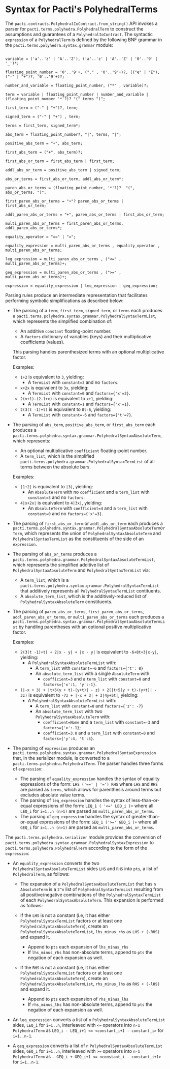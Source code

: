 # Syntax for Pacti's PolyhedralTerms

The `pacti.contracts.PolyhedralIoContract.from_string()` API invokes a parser for `pacti.terms.polyhedra.PolyhedralTerm` to construct the assumptions and guarantees of a `PolyhedralIoContract`. The syntactic `expression` of a `PolyhedralTerm` is defined by the following BNF grammar in the `pacti.terms.polyhedra.syntax.grammar` module:

```text

variable = ('a'..'z' | 'A'..'Z'), ('a'..'z' | 'A'..'Z' | '0'..'9' | '_')*;

floating_point_number = '0'..'9'+, ("." , '0'..'9'+)?, (("e" | "E"), ("-" | "+")?, '0'..'9'+)?;

number_and_variable = floating_point_number, ("*" , variable)?;

term = variable | floating_point_number | number_and_variable | (floating_point_number '*'?)? "(" terms ")";

first_term = ("-" | "+")?, term;

signed_term = ("-" | "+") , term;

terms = first_term, signed_term*;

abs_term = floating_point_number?, "|", terms, "|";

positive_abs_term = "+", abs_term;

first_abs_term = ("+", abs_term)?;

first_abs_or_term = first_abs_term | first_term;

addl_abs_or_term = positive_abs_term | signed_term;

abs_or_terms = first_abs_or_term, addl_abs_or_term*;

paren_abs_or_terms = (floating_point_number, '*'?)?  "(", abs_or_terms, ")";

first_paren_abs_or_terms = "+"? paren_abs_or_terms | first_abs_or_term;

addl_paren_abs_or_terms = "+", paren_abs_or_terms | first_abs_or_term;

multi_paren_abs_or_terms = first_paren_abs_or_terms, addl_paren_abs_or_terms*;

equality_operator = "==" | "=";

equality_expression = multi_paren_abs_or_terms , equality_operator , multi_paren_abs_or_terms;

leq_expression = multi_paren_abs_or_terms , ("<=" , multi_paren_abs_or_terms)+;

geq_expression = multi_paren_abs_or_terms , (">=" , multi_paren_abs_or_terms)+;

expression = equality_expression | leq_expression | geq_expression;
```

Parsing rules produce an intermediate representation that facilitates performing symbolic simplifications as described below:

- The parsing of a `term`, `first_term`, `signed_term`, or `terms` each produces a `pacti.terms.polyhedra.syntax.grammar.PolyhedralSyntaxTermList`, which represents the simplified combination of:
  - An additive `constant` floating-point number.
  - A `factors` dictionary of variables (keys) and their multiplicative coefficients (values).

  This parsing handles parenthesized terms with an optional multiplicative factor.

  Examples:
  - `1+2` is equivalent to `3`, yielding:
    - A `TermList` with `constant=3` and no `factors`.
  - `x+2x` is equivalent to `3x`, yielding:
    - A `TermList` with `constant=0` and `factors={'x'=3}`.
  - `2(x+1)-(2-1+x)` is equivalent to `x+1`, yielding:
    - A `TermList` with `constant=1` and `factors={'x'=1}`.
  - `2(3(t -1)+t)` is equivalent to `8t-6`, yielding:
    - A `TermList` with `constant=-6` and `factors={'t'=7}`.

- The parsing of `abs_term`, `positive_abs_term`, or `first_abs_term` each produces a `pacti.terms.polyhedra.syntax.grammar.PolyhedralSyntaxAbsoluteTerm`, which represents:
  - An optional multiplicative `coefficient` floating-point number.
  - A `term_list`, which is the simplified `pacti.terms.polyhedra.grammar.PolyhedralSyntaxTermList` of all terms between the absolute bars.

  Examples:
  - `|1+2|` is equivalent to `|3|`, yielding:
    - An `AbsoluteTerm` with no `coefficient` and a `term_list` with `constant=3` and no `factors`.
  - `4|x+2x|` is equivalent to `4|3x|`, yielding:
    - An `AbsoluteTerm` with `coefficient=4` and a `term_list` with `constant=0` and no `factors={'x'=3}`.
  
- The parsing of `first_abs_or_term` or `addl_abs_or_term` each produces a `pacti.terms.polyhedra.syntax.grammar.PolyhedralSyntaxAbsoluteTermOrTerm`, which represents the union of `PolyhedralSyntaxAbsoluteTerm` and `PolyhedralSyntaxTermList` as the constituents of the side of an `expression`.

- The parsing of `abs_or_terms` produces a `pacti.terms.polyhedra.grammar.PolyhedralSyntaxAbsoluteTermList`, which represents the simplified additive list of `PolyhedralSyntaxAbsoluteTerm` and `PolyhedralSyntaxTermList` via:
  - A `term_list`, which is a `pacti.terms.polyhedra.syntax.grammar.PolyhedralSyntaxTermList` that additively represents all `PolyhedralSyntaxTermList` contituents.
  - A `absolute_term_list`, which is the additively-reduced list of `PolyhedralSyntaxAbsoluteTerm` constituents.

- The parsing of `paren_abs_or_terms`, `first_paren_abs_or_terms`, `addl_paren_abs_or_terms`, or `multi_paren_abs_or_terms` each produces a `pacti.terms.polyhedra.syntax.grammar.PolyhedralSyntaxAbsoluteTermList` by handling parentheses with an optional positive multiplicative factor.

  Examples:
  - `2(3(t -1)+t) + 2|x - y| + |x - y|` is equivalent to `-6+8t+3|x-y|`, yielding:
    - A `PolyhedralSyntaxAbsoluteTermList` with:
      - A `term_list` with `constant=-6` and `factors={'t': 8}`
      - An `absolute_term_list` with a single `AbsoluteTerm` with:
        - `coefficient=3` and a `term_list` with `constant=0` and `factors={'x':1, 'y':-1}`.
  - `(|-x + 3| + |t+5(y + t)-(y+t)| - z) + 2(|t+5(y + t)-(y+t)| - 3z)` is equivalent to `-7z + |-x + 3| + 3|4y+5t|`, yielding:
    - A `PolyhedralSyntaxAbsoluteTermList` with:
      - A `term_list` with `constant=0` and `factors={'z': -7}`
      - An `absolute_term_list` with two `PolyhedralSyntaxAbsoluteTerm` with:
        - `coefficient=None` and a `term_list` with `constant=-3` and `factors={'x':-1}`;
        - `coefficient=3.0` and a `term_list` with `constant=0` and `factors={'y':4, 't':5}`.

- The parsing of `expression` produces an `pacti.terms.polyhedra.syntax.grammar.PolyhedralSyntaxExpression` that, in the serializer module, is converted to a `pacti.terms.polyhedra.PolyhedralTerm`. The parser handles three forms of `expression`:
  - The parsing of `equality_expression` handles the syntax of equality expressions of the form: `LHS ('==' | '=') RHS` where `LHS` and `RHS` are parsed as `terms`,
    which allows for parenthesis around terms but excludes absolute value terms.
  - The parsing of `leq_expression` handles the syntax of less-than-or-equal expressions of the form: `LEQ_1 ( '<=' LEQ_i )+` where all `LEQ_i` for `i=1..n (n>1)` are parsed as `multi_paren_abs_or_terms`.
  - The parsing of `geq_expression` handles the syntax of greater-than-or-equal expressions of the form: `GEQ_1 ('>=' GEQ_i )+` where all `GEQ_i` for `i=1..n (n>1)` are parsed as `multi_paren_abs_or_terms`.

The `pacti.terms.polyhedra.serializer` module provides the conversion of `pacti.terms.polyhedra.syntax.grammar.PolyhedralSyntaxExpression` to `pacti.terms.polyhedra.PolyhedralTerm` according to the form of the `expression`:

- An `equality_expression` converts the two `PolyhedralSyntaxAbsoluteTermList` sides `LHS` and `RHS` into `pts`, a list of `PolyhedralTerm`, as follows:

  - The expansion of a `PolyhedralSyntaxAbsoluteTermList` that has `n` `AbsoluteTerm` is a `2^n` list of `PolyhedralSyntaxTermList` resulting from all positive/negative combinations of the `PolyhedralSyntaxTermList` of each `PolyhedralSyntaxAbsoluteTerm`. This expansion is performed as follows:
  
  - If the `LHS` is not a constant (i.e, it has either `PolyhedralSyntaxTermList` factors or at least one `PolyhedralSyntaxAbsoluteTerm`), create an `PolyhedralSyntaxAbsoluteTermList`, `lhs_minus_rhs` as `LHS + (-RHS)` and expand it.
    - Append to `pts` each expansion of `lhs_minus_rhs`
    - If `lhs_minus_rhs` has non-absolute terms, append to `pts` the negation of each expansion as well.
  
  - If the `RHS` is not a constant (i.e, it has either `PolyhedralSyntaxTermList` factors or at least one `PolyhedralSyntaxAbsoluteTerm`), create an `PolyhedralSyntaxAbsoluteTermList`, `rhs_minus_lhs` as `RHS + (-lHS)` and expand it.
    - Append to `pts` each expansion of `rhs_minus_lhs`
    - If `rhs_minus_lhs` has non-absolute terms, append to `pts` the negation of each expansion as well.
  
- An `leq_expression` converts a list of `n` `PolyhedralSyntaxAbsoluteTermList` sides, `LEQ_i` for `i=1..n`, interleaved with `<=` operators into `n-1` `PolyhedralTerm` as `LEQ_i - LEQ_i+1 <= <constant_i+1 - constant_i>` for `i=1..n-1`.

- A `geq_expression` converts a list of `n` `PolyhedralSyntaxAbsoluteTermList` sides, `GEQ_i` for `i=1..n`, interleaved with `>=` operators into `n-1` `PolyhedralTerm` as `- GEQ_i + GEQ_i+1 <= <constant_i - constant_i+1>` for `i=1..n-1`.
